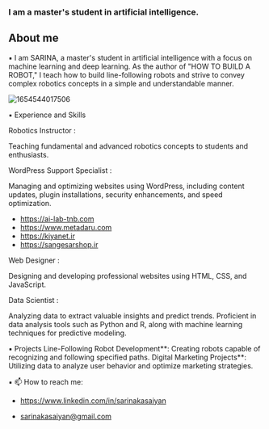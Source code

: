 

 <h3>I am a master's student in artificial intelligence.</h3>

<h2>About me</h2>

▪️ I am SARINA, a master's student in artificial intelligence with a focus on machine learning and deep learning. As the author of "HOW TO BUILD A ROBOT," I teach how to          build line-following robots and strive to convey complex robotics concepts in a simple and understandable manner.


![1654544017506](https://github.com/user-attachments/assets/1c434c4a-e77e-46f8-875a-370c52347977)





 
▪️ Experience and Skills

   Robotics Instructor : 
   
   Teaching fundamental and advanced robotics concepts to students and enthusiasts.
   
   WordPress Support Specialist :
   
   Managing and optimizing websites using WordPress, including content updates, plugin installations, security enhancements, and speed optimization.

  - https://ai-lab-tnb.com
  - https://www.metadaru.com
  - https://kiyanet.ir
  - https://sangesarshop.ir
    
   
   Web Designer : 
   
   Designing and developing professional websites using HTML, CSS, and JavaScript.


   Data Scientist : 
   
   Analyzing data to extract valuable insights and predict trends. Proficient in data analysis tools such as Python and R, along with machine learning techniques     for              predictive modeling.

▪️ Projects
   Line-Following Robot Development**: Creating robots capable of recognizing and following specified paths.
   Digital Marketing Projects**: Utilizing data to analyze user behavior and optimize marketing strategies.

▪️ 📫 How to reach me:

  - https://www.linkedin.com/in/sarinakasaiyan

  - sarinakasaiyan@gmail.com





